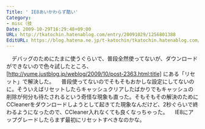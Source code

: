 ```yaml
---
Title: ' IE8あいかわらず酷い'
Category:
- misc（技
Date: 2009-10-29T16:29:48+09:00
URL: http://tkatochin.hatenablog.com/entry/20091029/1256801388
EditURL: https://blog.hatena.ne.jp/t-katochin/tkatochin.hatenablog.com/atom/entry/6653586347154753945
---
```


　デバッグのためにたまに使うぐらいで、普段全然使ってないが、ダウンロードができないので色々試したところ、[http://yume.justblog.jp/weblog/2009/10/post-2363.html:title] にある「リセット」で解決した。
　普段使ってないのでそもそもおかしな設定にしてないのに。そういえばリセットしたらキャッシュクリアしたばかりでもキャッシュの削除が何分も待たされるという奇怪な現象も直った。そもそもその解決のためにCCleanerをダウンロードしようとして起きてた現象なんだけど、2秒ぐらいで終わるようになったので、CCleaner入れなくても良くなっちゃった。
　IE8にアップグレードしたらまず最初にリセットすべきなのかな。
